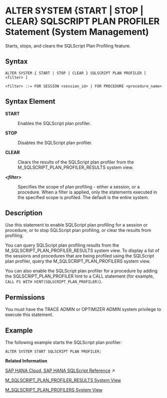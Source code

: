 <!-- loiof518753a450942a48fecc02c926e3847 -->

# ALTER SYSTEM \{START | STOP | CLEAR\} SQLSCRIPT PLAN PROFILER Statement \(System Management\)

Starts, stops, and clears the SQLScript Plan Profiling feature.



<a name="loiof518753a450942a48fecc02c926e3847__section_oxp_qf5_ncb"/>

## Syntax

```
ALTER SYSTEM { START | STOP | CLEAR } SQLSCRIPT PLAN PROFILER [ <filter> ]

<filter> ::= FOR SESSION <session_id> | FOR PROCEDURE <procedure_name>
```



<a name="loiof518753a450942a48fecc02c926e3847__section_pxp_qf5_ncb"/>

## Syntax Element


<dl>
<dt><b>

START

</b></dt>
<dd>

Enables the SQLScript plan profiler.



</dd><dt><b>

STOP

</b></dt>
<dd>

Disables the SQLScript plan profiler.



</dd><dt><b>

CLEAR

</b></dt>
<dd>

Clears the results of the SQLScript plan profiler from the M\_SQLSCRIPT\_PLAN\_PROFILER\_RESULTS system view.



</dd><dt><b>

*<filter\>*

</b></dt>
<dd>

Specifies the scope of plan profiling - either a session, or a procedure. When a filter is applied, only the statements executed in the specified scope is profiled. The default is the entire system.



</dd>
</dl>



<a name="loiof518753a450942a48fecc02c926e3847__section_qxp_qf5_ncb"/>

## Description

Use this statement to enable SQLScript plan profiling for a session or procedure, or to stop SQLScript plan profiling, or clear the results from profiling.

You can query SQLScript plan profiling results from the M\_SQLSCRIPT\_PLAN\_PROFILER\_RESULTS system view. To display a list of the sessions and procedures that are being profiled using the SQLScript plan profiler, query the M\_SQLSCRIPT\_PLAN\_PROFILERS system view.

You can also enable the SQLScript plan profiler for a procedure by adding the SQLSCRIPT\_PLAN\_PROFILER hint to a CALL statement \(for example, `CALL P1 WITH HINT(SQLSCRIPT_PLAN_PROFILER)`\).



<a name="loiof518753a450942a48fecc02c926e3847__section_mbz_fpm_mpb"/>

## Permissions

You must have the TRACE ADMIN or OPTIMIZER ADMIN system privilege to execute this statement.



<a name="loiof518753a450942a48fecc02c926e3847__section_rxp_qf5_ncb"/>

## Example

The following example starts the SQLScript plan profiler:

```
ALTER SYSTEM START SQLSCRIPT PLAN PROFILER;
```

**Related Information**  


[SAP HANA Cloud, SAP HANA SQLScript Reference](https://help.sap.com/viewer/d1cb63c8dd8e4c35a0f18aef632687f0/2023_2_QRC/en-US/28f2d64d4fab4e789ee0070be418419d.html "This reference describes how to use the SQL extension SAP HANA SQLScript to embed data-intensive application logic into SAP HANA.") :arrow_upper_right:

[M\_SQLSCRIPT\_PLAN\_PROFILER\_RESULTS System View](../../020-System-Views-Reference/022-Monitoring-Views/m-sqlscript-plan-profiler-results-system-view-3f527e6.md "Stores the results generated by the SQLScript plan profiler.")

[M\_SQLSCRIPT\_PLAN\_PROFILERS System View](../../020-System-Views-Reference/022-Monitoring-Views/m-sqlscript-plan-profilers-system-view-f63fd16.md "Lists the sessions and procedures that are currently being profiled by the SQLScript plan profiler.")

